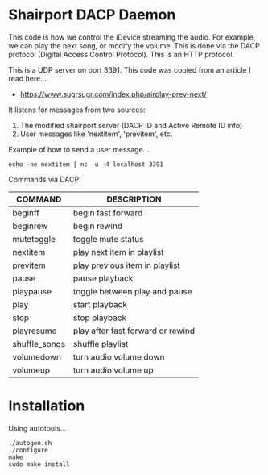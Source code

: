 # Shairport DACP Daemon

This code is how we control the iDevice streaming the audio.  For example,
we can play the next song, or modify the volume.  This is done via the
DACP protocol (Digital Access Control Protocol).  This is an HTTP protocol.

This is a UDP server on port 3391.  This code was copied from an article
I read here...

* https://www.sugrsugr.com/index.php/airplay-prev-next/

It listens for messages from two sources:

 1) The modified shairport server (DACP ID and Active Remote ID info) 
 2) User messages like 'nextitem', 'previtem', etc.

Example of how to send a user message...

    echo -ne nextitem | nc -u -4 localhost 3391

Commands via DACP:

| COMMAND      | DESCRIPTION                       |
|--------------|-----------------------------------|
|beginff       | begin fast forward                |
|beginrew      | begin rewind                      |
|mutetoggle    | toggle mute status                |
|nextitem      | play next item in playlist        |
|previtem      | play previous item in playlist    |
|pause         | pause playback                    |
|playpause     | toggle between play and pause     |
|play          | start playback                    |
|stop          | stop playback                     |
|playresume    | play after fast forward or rewind |
|shuffle_songs | shuffle playlist                  |
|volumedown    | turn audio volume down            |
|volumeup      | turn audio volume up              |

# Installation

Using autotools...

    ./autogen.sh
    ./configure
    make
    sudo make install


